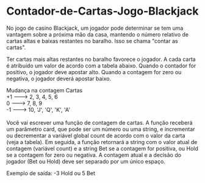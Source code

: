 # Contador-de-Cartas-Jogo-Blackjack

No jogo de casino Blackjack, um jogador pode determinar se tem uma vantagem sobre a próxima mão da casa, mantendo o número relativo de cartas altas e baixas restantes no baralho. Isso se chama "contar as cartas". <br>

Ter cartas mais altas restantes no baralho favorece o jogador. A cada carta é atribuído um valor de acordo com a tabela abaixo. Quando o contador for positivo, o jogador deve apostar alto. Quando a contagem for zero ou negativa, o jogador deverá apostar baixo. <br>

Mudança na contagem	Cartas<br>
+1 --->	2, 3, 4, 5, 6 <br>
 0 ---> 7, 8, 9 <br>
-1 --->	10, 'J', 'Q', 'K', 'A' <br>
<br>Você vai escrever uma função de contagem de cartas. A função receberá um parâmetro card, que pode ser um número ou uma string, e incrementar ou decrementar a variável global count de acordo com o valor da carta (veja a tabela). Em seguida, a função retornará a string com o valor atual de contagem (variável count) e a string Bet se a contagem for positiva, ou Hold se a contagem for zero ou negativa. A contagem atual e a decisão do jogador (Bet ou Hold) deve ser separado por um único espaço. <br>

Exemplo de saída: -3 Hold ou 5 Bet
